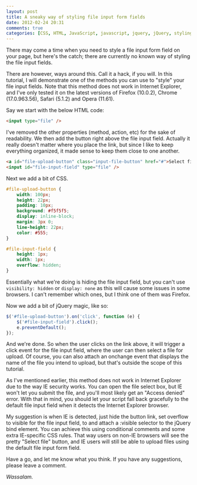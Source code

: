 ```yaml
---
layout: post
title: A sneaky way of styling file input form fields
date: 2012-02-24 20:31
comments: true
categories: [CSS, HTML, JavaScript, javascript, jquery, jQuery, styling file input, Web Development]
---
```

There may come a time when you need to style a file input form field on your page, but here's the catch; there are currently no known way of styling the file input fields.

There are however, ways around this. Call it a hack, if you will. In this tutorial, I will demonstrate one of the methods you can use to "style" your file input fields. Note that this method does not work in Internet Explorer, and I've only tested it on the latest versions of Firefox (10.0.2), Chrome (17.0.963.56), Safari (5.1.2) and Opera (11.61).

<!--more-->

Say we start with the below HTML code:

```html
<input type="file" />
```

I've removed the other properties (method, action, etc) for the sake of readability. We then add the button right above the file input field. Actually it really doesn't matter where you place the link, but since I like to keep everything organized, it made sense to keep them close to one another.

```html
<a id="file-upload-button" class="input-file-button" href="#">Select file</a>
<input id="file-input-field" type="file" />
```

Next we add a bit of CSS.

```css
#file-upload-button {
    width: 100px;
    height: 22px;
    padding: 10px;
    background: #f5f5f5;
    display: inline-block;
    margin: 3px 0;
    line-height: 22px;
    color: #555;
}

#file-input-field {
    height: 1px;
    width: 1px;
    overflow: hidden;
}
```

Essentially what we're doing is hiding the file input field, but you can't use `visibility: hidden` or `display: none` as this will cause some issues in some browsers. I can't remember which ones, but I think one of them was Firefox.

Now we add a bit of jQuery magic, like so:

```javascript
$('#file-upload-button').on('click', function (e) {
    $('#file-input-field').click();
    e.preventDefault();
});
```

And we're done. So when the user clicks on the link above, it will trigger a click event for the file input field, where the user can then select a file for upload. Of course, you can also attach an onchange event that displays the name of the file you intend to upload, but that's outside the scope of this tutorial.

As I've mentioned earlier, this method does not work in Internet Explorer due to the way IE security works. You can open the file select box, but IE won't let you submit the file, and you'll most likely get an "Access denied" error. With that in mind, you should let your script fall back gracefully to the default file input field when it detects the Internet Explorer browser.

My suggestion is when IE is detected, just hide the button link, set overflow to visible for the file input field, to and attach a :visible selector to the jQuery bind element. You can achieve this using conditional comments and some extra IE-specific CSS rules. That way users on non-IE browsers will see the pretty "Select file" button, and IE users will still be able to upload files using the default file input form field.

Have a go, and let me know what you think. If you have any suggestions, please leave a comment.

<em>Wassalam.</em>
